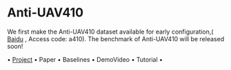 # Anti-UAV410
We first make the Anti-UAV410 dataset available for early configuration,( [Baidu](https://pan.baidu.com/s/1R-L9gKIRowMgjjt52n48-g?pwd=a410) , Access code: a410). The benchmark of Anti-UAV410 will be released soon!

• [Project](https://sites.google.com/view/anti-uav410/) • Paper • Baselines • DemoVideo • Tutorial •
